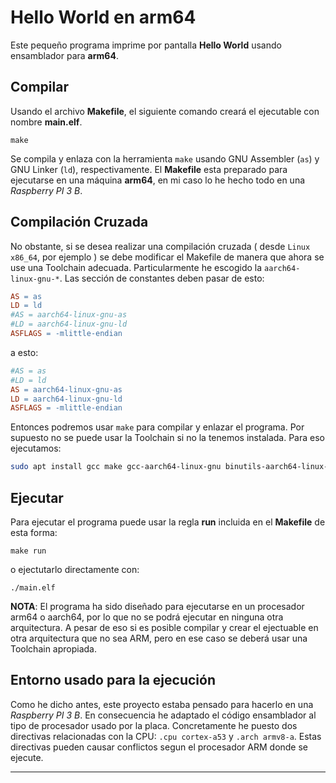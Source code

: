 # Hello World en arm64

Este pequeño programa imprime por pantalla __Hello World__ usando ensamblador para __arm64__.

## Compilar
Usando el archivo __Makefile__, el siguiente comando creará el ejecutable con nombre __main.elf__.
```Terminal
make
```
Se compila y enlaza con la herramienta `make` usando GNU Assembler (`as`) y GNU Linker (`ld`), respectivamente. 
El __Makefile__ esta preparado para ejecutarse en una máquina __arm64__, en mi caso lo he hecho todo en una _Raspberry PI 3 B_. 

## Compilación Cruzada
No obstante, si se desea realizar una compilación cruzada ( desde `Linux x86_64`, por ejemplo ) se debe modificar el Makefile de manera que ahora se use una Toolchain adecuada. Particularmente he escogido la `aarch64-linux-gnu-*`. Las sección de constantes deben pasar de esto:
```Makefile
AS = as
LD = ld
#AS = aarch64-linux-gnu-as
#LD = aarch64-linux-gnu-ld
ASFLAGS = -mlittle-endian
```
a esto:
```Makefile
#AS = as
#LD = ld
AS = aarch64-linux-gnu-as
LD = aarch64-linux-gnu-ld
ASFLAGS = -mlittle-endian
```
Entonces podremos usar `make` para compilar y enlazar el programa. Por supuesto no se puede usar la Toolchain si no la tenemos instalada. Para eso ejecutamos:
```bash
sudo apt install gcc make gcc-aarch64-linux-gnu binutils-aarch64-linux-gnu
```

## Ejecutar
Para ejecutar el programa puede usar la regla __run__ incluida en el __Makefile__ de esta forma:
```Terminal
make run
```
o ejectutarlo directamente con:
```Terminal
./main.elf
```
__NOTA__: El programa ha sido diseñado para ejecutarse en un procesador arm64 o aarch64, por lo que no se podrá ejecutar en ninguna otra arquitectura.
A pesar de eso si es posible compilar y crear el ejectuable en otra arquitectura que no sea ARM, pero en ese caso se deberá usar una Toolchain apropiada.

## Entorno usado para la ejecución
Como he dicho antes, este proyecto estaba pensado para hacerlo en una _Raspberry PI 3 B_. En consecuencia he adaptado el código ensamblador al tipo de procesador usado por la placa.
Concretamente he puesto dos directivas relacionadas con la CPU: `.cpu cortex-a53` y `.arch armv8-a`. Estas directivas pueden causar conflictos segun el procesador ARM donde se ejecute.
***
